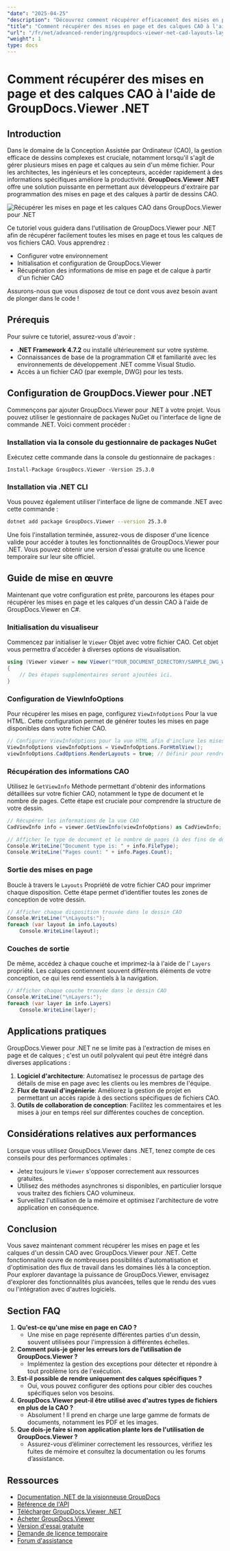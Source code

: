 ```yaml
---
"date": "2025-04-25"
"description": "Découvrez comment récupérer efficacement des mises en page et des calques à partir de fichiers CAO à l'aide de GroupDocs.Viewer .NET, en rationalisant votre flux de travail de conception avec cette bibliothèque de rendu avancée."
"title": "Comment récupérer des mises en page et des calques CAO à l'aide de GroupDocs.Viewer .NET pour une gestion de conception efficace"
"url": "/fr/net/advanced-rendering/groupdocs-viewer-net-cad-layouts-layers-retrieval/"
"weight": 1
type: docs
---
```

# Comment récupérer des mises en page et des calques CAO à l'aide de GroupDocs.Viewer .NET
## Introduction
Dans le domaine de la Conception Assistée par Ordinateur (CAO), la gestion efficace de dessins complexes est cruciale, notamment lorsqu'il s'agit de gérer plusieurs mises en page et calques au sein d'un même fichier. Pour les architectes, les ingénieurs et les concepteurs, accéder rapidement à des informations spécifiques améliore la productivité. **GroupDocs.Viewer .NET** offre une solution puissante en permettant aux développeurs d'extraire par programmation des mises en page et des calques à partir de dessins CAO.

![Récupérer les mises en page et les calques CAO dans GroupDocs.Viewer pour .NET](/viewer/advanced-rendering/retrieve-cad-layouts-layers-img.png)

Ce tutoriel vous guidera dans l'utilisation de GroupDocs.Viewer pour .NET afin de récupérer facilement toutes les mises en page et tous les calques de vos fichiers CAO. Vous apprendrez :
- Configurer votre environnement
- Initialisation et configuration de GroupDocs.Viewer
- Récupération des informations de mise en page et de calque à partir d'un fichier CAO

Assurons-nous que vous disposez de tout ce dont vous avez besoin avant de plonger dans le code !
## Prérequis
Pour suivre ce tutoriel, assurez-vous d'avoir :
- **.NET Framework 4.7.2** ou installé ultérieurement sur votre système.
- Connaissances de base de la programmation C# et familiarité avec les environnements de développement .NET comme Visual Studio.
- Accès à un fichier CAO (par exemple, DWG) pour les tests.
## Configuration de GroupDocs.Viewer pour .NET
Commençons par ajouter GroupDocs.Viewer pour .NET à votre projet. Vous pouvez utiliser le gestionnaire de packages NuGet ou l'interface de ligne de commande .NET. Voici comment procéder :
### Installation via la console du gestionnaire de packages NuGet
Exécutez cette commande dans la console du gestionnaire de packages :
```plaintext
Install-Package GroupDocs.Viewer -Version 25.3.0
```
### Installation via .NET CLI
Vous pouvez également utiliser l'interface de ligne de commande .NET avec cette commande :
```bash
dotnet add package GroupDocs.Viewer --version 25.3.0
```
Une fois l'installation terminée, assurez-vous de disposer d'une licence valide pour accéder à toutes les fonctionnalités de GroupDocs.Viewer pour .NET. Vous pouvez obtenir une version d'essai gratuite ou une licence temporaire sur leur site officiel.
## Guide de mise en œuvre
Maintenant que votre configuration est prête, parcourons les étapes pour récupérer les mises en page et les calques d'un dessin CAO à l'aide de GroupDocs.Viewer en C#.
### Initialisation du visualiseur
Commencez par initialiser le `Viewer` Objet avec votre fichier CAO. Cet objet vous permettra d'accéder à diverses options de visualisation.
```csharp
using (Viewer viewer = new Viewer("YOUR_DOCUMENT_DIRECTORY/SAMPLE_DWG_WITH_LAYOUTS_AND_LAYERS"))
{
    // Des étapes supplémentaires seront ajoutées ici.
}
```
### Configuration de ViewInfoOptions
Pour récupérer les mises en page, configurez `ViewInfoOptions` Pour la vue HTML. Cette configuration permet de générer toutes les mises en page disponibles dans votre fichier CAO.
```csharp
// Configurer ViewInfoOptions pour la vue HTML afin d'inclure les mises en page
ViewInfoOptions viewInfoOptions = ViewInfoOptions.ForHtmlView();
viewInfoOptions.CadOptions.RenderLayouts = true; // Définir pour rendre toutes les mises en page
```
### Récupération des informations CAO
Utilisez le `GetViewInfo` Méthode permettant d'obtenir des informations détaillées sur votre fichier CAO, notamment le type de document et le nombre de pages. Cette étape est cruciale pour comprendre la structure de votre dessin.
```csharp
// Récupérer les informations de la vue CAO
CadViewInfo info = viewer.GetViewInfo(viewInfoOptions) as CadViewInfo;

// Afficher le type de document et le nombre de pages (à des fins de démonstration)
Console.WriteLine("Document type is: " + info.FileType);
Console.WriteLine("Pages count: " + info.Pages.Count);
```
### Sortie des mises en page
Boucle à travers le `Layouts` Propriété de votre fichier CAO pour imprimer chaque disposition. Cette étape permet d'identifier toutes les zones de conception de votre dessin.
```csharp
// Afficher chaque disposition trouvée dans le dessin CAO
Console.WriteLine("\nLayouts:");
foreach (var layout in info.Layouts)
    Console.WriteLine(layout);
```
### Couches de sortie
De même, accédez à chaque couche et imprimez-la à l'aide de l' `Layers` propriété. Les calques contiennent souvent différents éléments de votre conception, ce qui les rend essentiels à la navigation.
```csharp
// Afficher chaque couche trouvée dans le dessin CAO
Console.WriteLine("\nLayers:");
foreach (var layer in info.Layers)
    Console.WriteLine(layer);
```
## Applications pratiques
GroupDocs.Viewer pour .NET ne se limite pas à l'extraction de mises en page et de calques ; c'est un outil polyvalent qui peut être intégré dans diverses applications :
1. **Logiciel d'architecture**: Automatisez le processus de partage des détails de mise en page avec les clients ou les membres de l'équipe.
2. **Flux de travail d'ingénierie**: Améliorez la gestion de projet en permettant un accès rapide à des sections spécifiques de fichiers CAO.
3. **Outils de collaboration de conception**: Facilitez les commentaires et les mises à jour en temps réel sur différentes couches de conception.
## Considérations relatives aux performances
Lorsque vous utilisez GroupDocs.Viewer dans .NET, tenez compte de ces conseils pour des performances optimales :
- Jetez toujours le `Viewer` s'opposer correctement aux ressources gratuites.
- Utilisez des méthodes asynchrones si disponibles, en particulier lorsque vous traitez des fichiers CAO volumineux.
- Surveillez l'utilisation de la mémoire et optimisez l'architecture de votre application en conséquence.
## Conclusion
Vous savez maintenant comment récupérer les mises en page et les calques d'un dessin CAO avec GroupDocs.Viewer pour .NET. Cette fonctionnalité ouvre de nombreuses possibilités d'automatisation et d'optimisation des flux de travail dans les domaines liés à la conception. Pour explorer davantage la puissance de GroupDocs.Viewer, envisagez d'explorer des fonctionnalités plus avancées, telles que le rendu des vues ou l'intégration avec d'autres logiciels.
## Section FAQ
1. **Qu'est-ce qu'une mise en page en CAO ?**
   - Une mise en page représente différentes parties d'un dessin, souvent utilisées pour l'impression à différentes échelles.
2. **Comment puis-je gérer les erreurs lors de l’utilisation de GroupDocs.Viewer ?**
   - Implémentez la gestion des exceptions pour détecter et répondre à tout problème lors de l'exécution.
3. **Est-il possible de rendre uniquement des calques spécifiques ?**
   - Oui, vous pouvez configurer des options pour cibler des couches spécifiques selon vos besoins.
4. **GroupDocs.Viewer peut-il être utilisé avec d'autres types de fichiers en plus de la CAO ?**
   - Absolument ! Il prend en charge une large gamme de formats de documents, notamment les PDF et les images.
5. **Que dois-je faire si mon application plante lors de l'utilisation de GroupDocs.Viewer ?**
   - Assurez-vous d’éliminer correctement les ressources, vérifiez les fuites de mémoire et consultez la documentation ou les forums d’assistance.
## Ressources
- [Documentation .NET de la visionneuse GroupDocs](https://docs.groupdocs.com/viewer/net/)
- [Référence de l'API](https://reference.groupdocs.com/viewer/net/)
- [Télécharger GroupDocs.Viewer .NET](https://releases.groupdocs.com/viewer/net/)
- [Acheter GroupDocs.Viewer](https://purchase.groupdocs.com/buy)
- [Version d'essai gratuite](https://releases.groupdocs.com/viewer/net/)
- [Demande de licence temporaire](https://purchase.groupdocs.com/temporary-license/)
- [Forum d'assistance](https://forum.groupdocs.com/c/viewer/9)